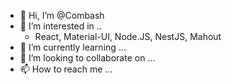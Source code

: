 - 👋 Hi, I’m @Combash
- 👀 I’m interested in ..
  - React, Material-UI, Node.JS, NestJS, Mahout
- 🌱 I’m currently learning ...
- 💞️ I’m looking to collaborate on ...
- 📫 How to reach me ...

<!---
Combash/Combash is a ✨ special ✨ repository because its `README.md` (this file) appears on your GitHub profile.
You can click the Preview link to take a look at your changes.
--->
